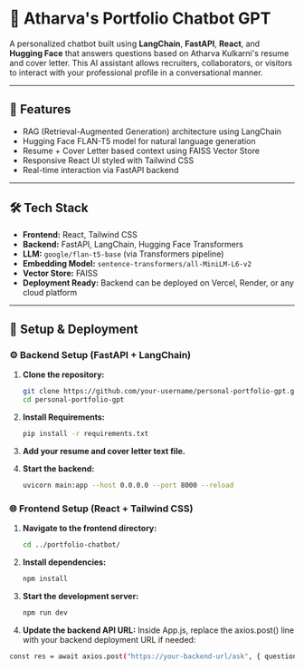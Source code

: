 # 💬 Atharva's Portfolio Chatbot GPT

A personalized chatbot built using **LangChain**, **FastAPI**, **React**, and **Hugging Face** that answers questions based on Atharva Kulkarni's resume and cover letter. This AI assistant allows recruiters, collaborators, or visitors to interact with your professional profile in a conversational manner.

---

## 🧠 Features

- RAG (Retrieval-Augmented Generation) architecture using LangChain
- Hugging Face FLAN-T5 model for natural language generation
- Resume + Cover Letter based context using FAISS Vector Store
- Responsive React UI styled with Tailwind CSS
- Real-time interaction via FastAPI backend

---

## 🛠️ Tech Stack

- **Frontend:** React, Tailwind CSS
- **Backend:** FastAPI, LangChain, Hugging Face Transformers
- **LLM:** `google/flan-t5-base` (via Transformers pipeline)
- **Embedding Model:** `sentence-transformers/all-MiniLM-L6-v2`
- **Vector Store:** FAISS
- **Deployment Ready:** Backend can be deployed on Vercel, Render, or any cloud platform

---

## 🚀 Setup & Deployment

### ⚙️ Backend Setup (FastAPI + LangChain)

1. **Clone the repository:**

   ```bash
   git clone https://github.com/your-username/personal-portfolio-gpt.git
   cd personal-portfolio-gpt

2. **Install Requirements:**
      ```bash
      pip install -r requirements.txt

4. **Add your resume and cover letter text file.**

5. **Start the backend:**
      ```bash
      uvicorn main:app --host 0.0.0.0 --port 8000 --reload

### 🌐 Frontend Setup (React + Tailwind CSS)
1. **Navigate to the frontend directory:**
      ```bash
      cd ../portfolio-chatbot/

1. **Install dependencies:**
      ```bash
      npm install

3. **Start the development server:**
      ```bash
      npm run dev

4. **Update the backend API URL:**
Inside App.js, replace the axios.post() line with your backend deployment URL if needed:
```bash
const res = await axios.post("https://your-backend-url/ask", { question: input });

